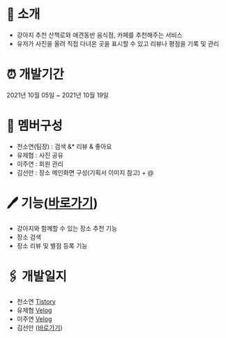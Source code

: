 # 🐶 소개
- 강아지 추천 산책로와 애견동반 음식점, 카페를 추천해주는 서비스
- 유저가 사진을 올려 직접 다녀온 곳을 표시할 수 있고 리뷰나 평점을 기록 및 관리

# ⏰ 개발기간
2021년 10월 05일 ~ 2021년 10월 19일

# 📄 멤버구성
- 천소연(팀장) : 검색 &* 리뷰 & 좋아요
- 유제협 : 사진 공유
- 이주연 : 회원 관리
- 김선만 : 장소 메인화면 구성(기획서 이미지 참고) + @

# 🖊 기능([바로가기](https://github.com/Lluora/Team14/wiki/%EC%A3%BC%EC%9A%94-%EA%B8%B0%EB%8A%A5-%EC%86%8C%EA%B0%9C))
- 강아지와 함께할 수 있는 장소 추천 기능
- 장소 검색
- 장소 리뷰 및 별점 등록 기능

# 🖇 개발일지
- 천소연 [Tistory](https://lu-delight.tistory.com/)
- 유제협 [Velog](https://velog.io/@yu_jep)
- 이주연 [Velog](https://velog.io/@pouryourlove)
- 김선만 ([바로가기](http://velog.io/@manijang2))
